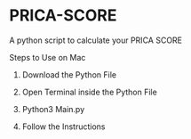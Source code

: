 # PRICA-SCORE
A python script to calculate your PRICA SCORE

Steps to Use on Mac

1. Download the Python File

2. Open Terminal inside the Python File

3. Python3 Main.py

4. Follow the Instructions
